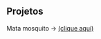## Projetos
Mata mosquito -> <a href="https://pedroacamargo.github.io/curso-udemy/JavaScript/Projeto/index.html">(clique aqui)</a>